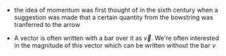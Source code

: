 * the idea of momentum was first thought of in the sixth century when a suggestion was made that a certain quantity from the bowstring was tranferred to the arrow

* A vector is often written with a bar over it as $\vec{v}$. We're often interested in the magnitude of this vector which can be written without the bar $v$

